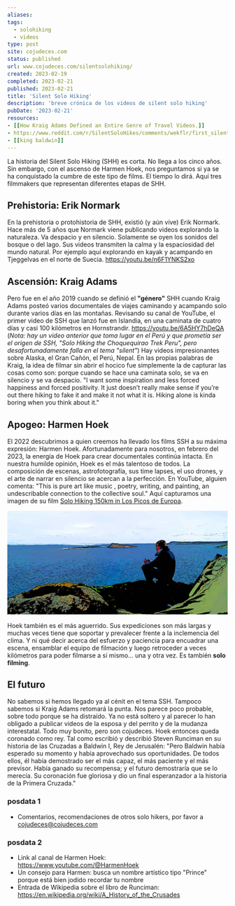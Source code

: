```yaml
---
aliases: 
tags:
  - solohiking
  - videos
type: post
site: cojudeces.com
status: published
url: www.cojudeces.com/silentsolohiking/
created: 2023-02-19
completed: 2023-02-21
published: 2023-02-21
title: 'Silent Solo Hiking'
description: 'breve crónica de los videos de silent solo hiking'
pubDate: '2023-02-21'
resources:
- [[How Kraig Adams Defined an Entire Genre of Travel Videos.]]
- https://www.reddit.com/r/SilentSoloHikes/comments/wekflr/first_silent_solo_hike_videos/
- [[king baldwin]]
---
```

La historia del Silent Solo Hiking (SHH) es corta. No llega a los cinco años. Sin embargo, con el ascenso de Harmen Hoek, nos preguntamos si ya se ha conquistado la cumbre de este tipo de films. El tiempo lo dirá.
Aquí tres filmmakers que representan diferentes etapas de SHH.

## Prehistoria: Erik Normark
En la prehistoria o protohistoria de SHH, existió (y aún vive) Erik Normark.
Hace más de 5 años que Normark viene publicando videos explorando la naturaleza. Va despacio y en silencio. Solamente se oyen los sonidos del bosque o del lago. Sus videos transmiten la calma y la espaciosidad del mundo natural.
Por ejemplo aquí explorando en kayak y acampando en Tjeggelvas en el norte de Suecia.
https://youtu.be/n6F1YNKS2xo

## Ascensión: Kraig Adams
Pero fue en el año 2019 cuando se definió el **"género"** SHH cuando Kraig Adams posteó varios documentales de viajes caminando y acampando solo durante varios días en las montañas.
Revisando su canal de YouTube, el primer video de SSH que lanzó fue en Islandia, en una caminata de cuatro días y casi 100 kilómetros en Hornstrandir.
https://youtu.be/6A5HY7hDeQA
(*Nota: hay un video anterior que toma lugar en el Perú y que prometía ser el origen de SSH, "Solo Hiking the Choquequirao Trek Peru", pero desafortunadamente falla en el tema "silent"*)
Hay videos impresionantes sobre Alaska, el Gran Cañón, el Perú, Nepal. 
En las propias palabras de Kraig, la idea de filmar sin abrir el hocico fue simplemente la de capturar las cosas como son: porque cuando se hace una caminata solo, se va en silencio y se va despacio.
"I want some inspiration and less forced happiness and forced positivity. It just doesn’t really make sense if you’re out there hiking to fake it and make it not what it is. Hiking alone is kinda boring when you think about it."

## Apogeo: Harmen Hoek
El 2022 descubrimos a quien creemos ha llevado los films SSH a su máxima expresión: Harmen Hoek. Afortunadamente para nosotros, en febrero del 2023, la energía de Hoek para crear documentales continúa intacta.
En nuestra humilde opinión, Hoek es el más talentoso de todos. La composición de escenas, astrofotografía, sus time lapses, el uso drones, y el arte de narrar en silencio se acercan a la perfección.
En YouTube, alguien comenta: "This is pure art like music , poetry, writing, and painting, an undescribable connection to the collective soul." 
Aquí capturamos una imagen de su film [Solo Hiking 150km in Los Picos de Europa](https://youtu.be/NASElBP0AnM). 


![](./images/Hoek-en-Escocia.jpg)

Hoek también es el más aguerrido. Sus expediciones son más largas y muchas veces tiene que soportar y prevalecer frente a la inclemencia del clima. Y ni qué decir acerca del esfuerzo y paciencia para encuadrar una escena, ensamblar el equipo de filmación y luego retroceder a veces kilómetros para poder filmarse a sí mismo... una y otra vez. Es también **solo filming**.


## El futuro
No sabemos si hemos llegado ya al cénit en el tema SSH. Tampoco sabemos si Kraig Adams retomará la punta. Nos parece poco probable, sobre todo porque se ha distraído. Ya no está soltero y al parecer lo han obligado a publicar videos de la esposa y del perrito y de la mudanza interestatal. Todo muy bonito, pero son cojudeces.
Hoek entonces queda coronado como rey. Tal como escribió y describió Steven Runciman en su historia de las Cruzadas a Baldwin I, Rey de Jerusalén:
"Pero Baldwin había esperado su momento y había aprovechado sus oportunidades. De todos ellos, él había demostrado ser el más capaz, el más paciente y el más previsor. Había ganado su recompensa; y el futuro demostraría que se lo merecía. Su coronación fue gloriosa y dio un final esperanzador a la historia de la Primera Cruzada."

### posdata 1
- Comentarios, recomendaciones de otros solo hikers, por favor a cojudeces@cojudeces.com 
### posdata 2
- Link al canal de Harmen Hoek: https://www.youtube.com/@HarmenHoek
- Un consejo para Harmen: busca un nombre artístico tipo "Prince" porque está bien jodido recordar tu nombre
- Entrada de Wikipedia sobre el libro de Runciman: https://en.wikipedia.org/wiki/A_History_of_the_Crusades


